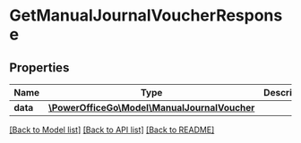 # GetManualJournalVoucherResponse

## Properties
Name | Type | Description | Notes
------------ | ------------- | ------------- | -------------
**data** | [**\PowerOfficeGo\Model\ManualJournalVoucher**](ManualJournalVoucher.md) |  | [optional] 

[[Back to Model list]](../README.md#documentation-for-models) [[Back to API list]](../README.md#documentation-for-api-endpoints) [[Back to README]](../README.md)


